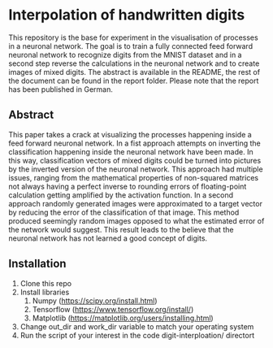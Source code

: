 # Interpolation of handwritten digits
This repository is the base for experiment in the visualisation of processes in a neuronal network. The goal is to train a fully connected feed forward neuronal network to recognize digits from the MNIST dataset and in a second step reverse the calculations in the neuronal network and to create images of mixed digits. The abstract is available in the README, the rest of the document can be found in the report folder. Please note that the report has been published in German.
## Abstract
This paper takes a crack at visualizing the processes happening inside a feed forward neuronal network. In a fist approach attempts on inverting the classification happening inside the neuronal network have been made. In this way, classification vectors of mixed digits could be turned into pictures by the inverted version of the neuronal network. This approach had multiple issues, ranging from the mathematical properties of non-squared matrices not always having a perfect inverse to rounding errors of floating-point calculation getting amplified by the activation function. In a second approach randomly generated images were approximated to a target vector by reducing the error of the classification of that image. This method produced seemingly random images opposed to what the estimated error of the network would suggest. This result leads to the believe that the neuronal network has not learned a good concept of digits.
## Installation
1. Clone this repo
1. Install libraries
    1. Numpy (https://scipy.org/install.html)
    1. Tensorflow (https://www.tensorflow.org/install/) 
    1. Matplotlib (https://matplotlib.org/users/installing.html) 
1. Change out_dir and work_dir variable to match your operating system
1. Run the script of your interest in the code digit-interploation/ directort
